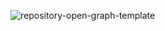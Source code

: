 ![repository-open-graph-template](https://user-images.githubusercontent.com/90464080/132892183-8ed1f28b-aeb3-4e99-bc3b-1924d30a9532.png)
